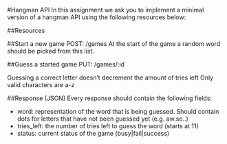 #Hangman API
In this assignment we ask you to implement a minimal version of a hangman API using the following resources below:

##Resources

##Start a new game
POST: /games
At the start of the game a random word should be picked from this list.


##Guess a started game
PUT: /games/:id

Guessing a correct letter doesn’t decrement the amount of tries left
Only valid characters are a-z

##Response (JSON)
Every response should contain the following fields:
* word: representation of the word that is being guessed. Should contain dots for letters that have not been guessed yet (e.g. aw.so..)
* tries_left: the number of tries left to guess the word (starts at 11)
* status: current status of the game (busy|fail|success)
